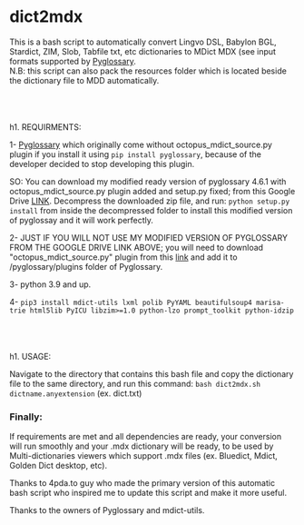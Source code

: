 # dict2mdx
This is a bash script to automatically convert Lingvo DSL, Babylon BGL, Stardict, ZIM, Slob, Tabfile txt, etc dictionaries to MDict MDX (see input formats supported by [Pyglossary](https://github.com/ilius/pyglossary).  
N.B: this script can also pack the resources folder which is located beside the dictionary file to MDD automatically.

<br />
<br />
<br />
h1. REQUIRMENTS: 

1- [Pyglossary](https://github.com/ilius/pyglossary) which originally come without octopus_mdict_source.py plugin if you install it using `pip install pyglossary`, because of the developer decided to stop developing this plugin.  

SO: You can download my modified ready version of pyglossary 4.6.1 with octopus_mdict_source.py plugin added and setup.py fixed; from this Google Drive [LINK](https://drive.google.com/open?id=1foGOqZGtbVgG65zlEk2hXMPXKSQyNuIX). Decompress the downloaded zip file, and run: `python setup.py install` from inside the decompressed folder to install this modified version of pyglossay and it will work perfectly.

2- JUST IF YOU WILL NOT USE MY MODIFIED VERSION OF PYGLOSSARY FROM THE GOOGLE DRIVE LINK ABOVE; you will need to download "octopus_mdict_source.py" plugin from this [link](https://gist.github.com/ilius/88d11fa37a4a40cd0d7f6535120b0693) and add it to /pyglossary/plugins folder of Pyglossary.

3- python 3.9 and up.

4- `pip3 install mdict-utils lxml polib PyYAML beautifulsoup4 marisa-trie html5lib PyICU libzim>=1.0 python-lzo prompt_toolkit python-idzip`  

<br />
<br />
<br />
h1. USAGE:

Navigate to the directory that contains this bash file and copy the dictionary file to the same directory, and run this command:
`bash dict2mdx.sh dictname.anyextension` (ex. dict.txt)

### Finally:
If requirements are met and all dependencies are ready, your conversion will run smoothly and your .mdx dictionary will be ready, to be used by Multi-dictionaries viewers which support .mdx files (ex. Bluedict, Mdict, Golden Dict desktop, etc).  

Thanks to 4pda.to guy who made the primary version of this automatic bash script who inspired me to update this script and make it more useful.  

Thanks to the owners of Pyglossary and mdict-utils.
